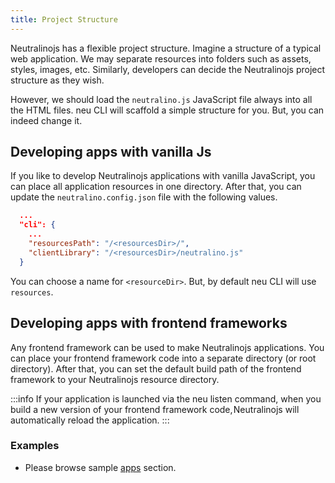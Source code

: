 ```yaml
---
title: Project Structure
---
```


Neutralinojs has a flexible project structure. Imagine a structure of a typical web application.
We may separate resources into folders such as assets, styles, images, etc. Similarly, developers can
decide the Neutralinojs project structure as they wish.

However, we should load the `neutralino.js` JavaScript file always into all the
HTML files. neu CLI will scaffold a simple structure for you. But, you can indeed
change it.

## Developing apps with vanilla Js
If you like to develop Neutralinojs applications with vanilla JavaScript, you can place all application resources in one directory.
After that, you can update the `neutralino.config.json` file with the following values.
```json
  ...
  "cli": {
    ...
    "resourcesPath": "/<resourcesDir>/",
    "clientLibrary": "/<resourcesDir>/neutralino.js"
  }
```
You can choose a name for `<resourceDir>`. But, by default neu CLI will use `resources`.

## Developing apps with frontend frameworks
Any frontend framework can be used to make Neutralinojs applications.
You can place your frontend framework code into a separate directory (or root directory).
After that, you can set the default build path of the frontend framework to your Neutralinojs resource directory. 

:::info
If your application is launched via the neu listen command, when you build a new version of your frontend
framework code, Neutralinojs will automatically reload the application.
:::

### Examples

- Please browse sample [apps](/apps) section.
